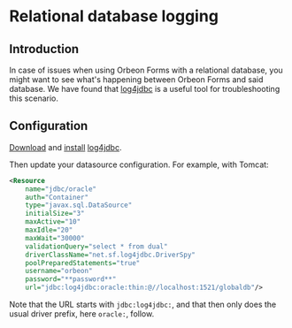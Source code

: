 # Relational database logging

<!-- toc -->

## Introduction

In case of issues when using Orbeon Forms with a relational database, you might want to see what's happening between Orbeon Forms and said database. We have found that [log4jdbc](https://github.com/arthurblake/log4jdbc) is a useful tool for troubleshooting this scenario. 

## Configuration

[Download](https://github.com/arthurblake/log4jdbc/releases) and [install](https://code.google.com/p/log4jdbc/) [log4jdbc](https://github.com/arthurblake/log4jdbc).

Then update your datasource configuration. For example, with Tomcat:

```xml
<Resource
    name="jdbc/oracle"
    auth="Container"
    type="javax.sql.DataSource"
    initialSize="3"
    maxActive="10"
    maxIdle="20"
    maxWait="30000"
    validationQuery="select * from dual"
    driverClassName="net.sf.log4jdbc.DriverSpy"
    poolPreparedStatements="true"
    username="orbeon"
    password="**password**"
    url="jdbc:log4jdbc:oracle:thin:@//localhost:1521/globaldb"/>
```

Note that the URL starts with `jdbc:log4jdbc:`, and that then only does the usual driver prefix, here `oracle:`, follow.
